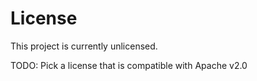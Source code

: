 # License

This project is currently unlicensed.

TODO: Pick a license that is compatible with Apache v2.0
